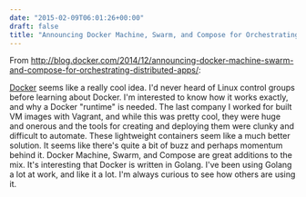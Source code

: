 ```yaml
---
date: "2015-02-09T06:01:26+00:00"
draft: false
title: "Announcing Docker Machine, Swarm, and Compose for Orchestrating Distributed Apps"
---
```

From http://blog.docker.com/2014/12/announcing-docker-machine-swarm-and-compose-for-orchestrating-distributed-apps/:

[Docker](https://www.docker.com) seems like a really cool idea. I'd never heard of Linux control groups before learning about Docker. I'm interested to know how it works exactly, and why a Docker "runtime" is needed. The last company I worked for built VM images with Vagrant, and while this was pretty cool, they were huge and onerous and the tools for creating and deploying them were clunky and difficult to automate. These lightweight containers seem like a much better solution. It seems like there's quite a bit of buzz and perhaps momentum behind it. Docker Machine, Swarm, and Compose are great additions to the mix. It's interesting that Docker is written in Golang. I've been using Golang a lot at work, and like it a lot. I'm always curious to see how others are using it.
